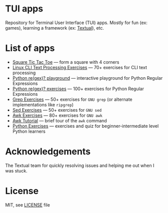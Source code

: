 # TUI apps

Repository for Terminal User Interface (TUI) apps. Mostly for fun (ex: games), learning a framework (ex: [Textual](https://textual.textualize.io/)), etc.

# List of apps

* [Square Tic Tac Toe](./SquareTicTacToe) — form a square with 4 corners
* [Linux CLI Text Processing Exercises](./CLI-Exercises) — 70+ exercises for CLI text processing
* [Python re(gex)? playground](./PyRegexPlayground) — interactive playground for Python Regular Expressions
* [Python re(gex)? exercises](./PyRegexExercises) — 100+ exercises for Python Regular Expressions
* [Grep Exercises](./GrepExercises) — 50+ exercises for `GNU grep` (or alternate implementations like `ripgrep`)
* [Sed Exercises](./SedExercises) — 50+ exercises for `GNU sed`
* [Awk Exercises](./AwkExercises) — 80+ exercises for `GNU awk`
* [Awk Tutorial](./AwkTutorial) — brief tour of the `awk` command
* [Python Exercises](./PythonExercises) — exercises and quiz for beginner-intermediate level Python learners

# Acknowledgements

The Textual team for quickly resolving issues and helping me out when I was stuck.

# License

MIT, see [LICENSE](./LICENSE) file

